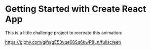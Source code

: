 # Getting Started with Create React App

This is a little challenge project to recreate this animation:

https://giphy.com/gifs/gE53vqe68Sq6kwP8Ln/fullscreen
